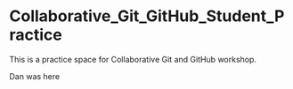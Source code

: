 # Collaborative_Git_GitHub_Student_Practice

This is a practice space for Collaborative Git and GitHub workshop. 

Dan was here